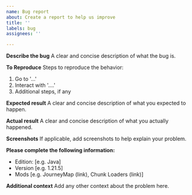 ```yaml
---
name: Bug report
about: Create a report to help us improve
title: ''
labels: bug
assignees: ''

---
```


**Describe the bug**
A clear and concise description of what the bug is.

**To Reproduce**
Steps to reproduce the behavior:
1. Go to '...'
2. Interact with '....'
3. Additional steps, if any

**Expected result**
A clear and concise description of what you expected to happen.

**Actual result**
A clear and concise description of what you actually happened.

**Screenshots**
If applicable, add screenshots to help explain your problem.

**Please complete the following information:**
 - Edition: [e.g. Java]
 - Version [e.g. 1.21.5]
 - Mods [e.g. JourneyMap (link), Chunk Loaders (link)]

**Additional context**
Add any other context about the problem here.
